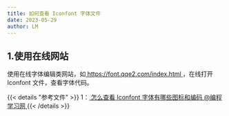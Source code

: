 ```yaml
---
title: 如何查看 Iconfont 字体文件
date: 2023-05-29
author: LM
---
```


## 1.使用在线网站

使用在线字体编辑类网站，如[ https://font.qqe2.com/index.html ](https://font.qqe2.com/index.html)，在线打开 Iconfont 文件，查看字体代码。

{{< details "参考文件" >}} 
1：[ 怎么查看 Iconfont 字体有哪些图标和编码 @编程学习网 ](http://www.topstudy.com.cn/nav/web/83553.html)
{{< /details >}}